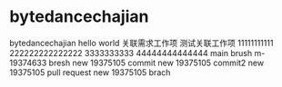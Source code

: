 # bytedancechajian
bytedancechajian
hello world
关联需求工作项
测试关联工作项
11111111111
222222222222222
3333333333
44444444444444
main brush
m-19374633 bresh
new 19375105 commit
new 19375105 commit2
new 19375105 pull request
new 19375105 brach
